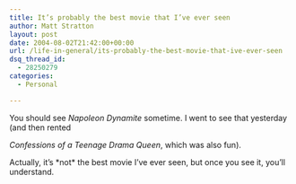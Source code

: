```yaml
---
title: It’s probably the best movie that I’ve ever seen
author: Matt Stratton
layout: post
date: 2004-08-02T21:42:00+00:00
url: /life-in-general/its-probably-the-best-movie-that-ive-ever-seen
dsq_thread_id:
  - 28250279
categories:
  - Personal

---
```

You should see _Napoleon Dynamite_ sometime. I went to see that yesterday (and then rented
  
_Confessions of a Teenage Drama Queen_, which was also fun).

Actually, it&#8217;s \*not\* the best movie I&#8217;ve ever seen, but once you see it, you&#8217;ll understand.